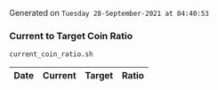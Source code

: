 Generated on `Tuesday 28-September-2021 at 04:40:53`

### Current to Target Coin Ratio
`current_coin_ratio.sh`

Date|Current|Target|Ratio
---|---|---|---
